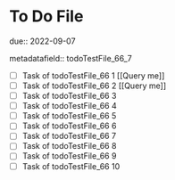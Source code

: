 # To Do File

due:: 2022-09-07

metadatafield:: todoTestFile_66_7

- [ ] Task of todoTestFile_66 1 [[Query me]]
- [ ] Task of todoTestFile_66 2 [[Query me]]
- [ ] Task of todoTestFile_66 3
- [ ] Task of todoTestFile_66 4
- [ ] Task of todoTestFile_66 5
- [ ] Task of todoTestFile_66 6
- [ ] Task of todoTestFile_66 7
- [ ] Task of todoTestFile_66 8
- [ ] Task of todoTestFile_66 9
- [ ] Task of todoTestFile_66 10